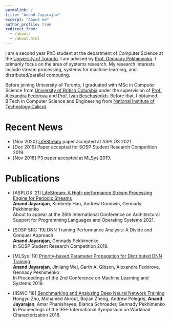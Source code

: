 ```yaml
---
permalink: /
title: "Anand Jayarajan"
excerpt: "About me"
author_profile: true
redirect_from: 
  - /about/
  - /about.html
---
```


I am a second year PhD student at the department of Computer Science at the [University of Toronto](https://web.cs.toronto.edu/). I am advised by [Prof. Gennady Pekhimenko](http://www.cs.toronto.edu/~pekhimenko/). I primarily focus on the area of systems research. My research interests include stream processing, systems for machine learning, and distributed/parallel computing.

Before joining University of Toronto, I graduated with MSc in Computer Science from [University of British Columbia](https://www.cs.ubc.ca/) under the supervision of [Prof. Alexandra Fedorova](https://www.ece.ubc.ca/~sasha/) and [Prof. Ivan Beschastnikh](https://www.cs.ubc.ca/~bestchai/). Before that, I obtained B.Tech in Computer Science and Engineering from [National Institute of Technology Calicut](https://minerva.nitc.ac.in/).


Recent News
======
- [Nov 2020] [LifeStream](https://arxiv.org/abs/2012.00192) paper accepted at ASPLOS 2021.
- [Dec 2019] Paper accepted for SOSP Student Research Competition 2019.
- [Nov 2018] [P3](https://proceedings.mlsys.org/paper/2019/hash/d09bf41544a3365a46c9077ebb5e35c3-Abstract.html) paper accepted at MLSys 2019.


Publications
======
- [ASPLOS '21] [LifeStream: A High-performance Stream Processing Engine for Periodic Streams](https://arxiv.org/abs/2012.00192)
   <br />
   **Anand Jayarajan**, Kimberly Hau, Andrew Goodwin, Gennady Pekhimenko
	<br />
   About to appear at the 26th International Conference on Architectural Support for Programming Languages and Operating Systems 2021.
   	  
- [SOSP SRC ’19] DNN Training Performance Analysis: A Divide and Conquer Approach
   <br />
   **Anand Jayarajan**, Gennady Pekhimenko
   <br />
   In SOSP Student Research Competition 2019.
   	  
- [MLSys '19] [Priority-based Parameter Propagation for Distributed DNN Training](https://proceedings.mlsys.org/paper/2019/hash/d09bf41544a3365a46c9077ebb5e35c3-Abstract.html)
   <br />
   **Anand Jayarajan**, Jinliang Wei, Garth A. Gibson, Alexandra Fedorova, Gennady Pekhimenko
   <br />
   In Proceedings of the 2nd Conference on Machine Learning and Systems 2019.
- [IISWC ’18] [Benchmarking and Analyzing Deep Neural Network Training](http://www.cs.toronto.edu/~pekhimenko/Papers/iiswc18-tbd.pdf)
   <br />
   Hongyu Zhu, Mohamed Akrout, Bojian Zheng, Andrew Pelegris, **Anand Jayarajan**, Amar Phanishayee, Bianca Schroeder, Gennady Pekhimenko
   <br />
   In Proceedings of the IEEE International Symposium on Workload Characterization 2018.
